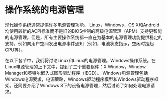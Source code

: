 # 操作系统的电源管理

现代操作系统通常提供许多电源管理功能。 Linux，Windows，OS X和Android均使用较新的ACPI标准而不是旧的BIOS控制的高级电源管理（APM）支持更智能的电源管理。但是，所有主要操作系统都一直在为基本的电源管理功能提供稳定的支持，例如向用户空间发出电源事件通知（例如，电池状态指示，空闲时挂起CPU等）。

在以下各节中，我们将讨论Linux和Linux的电源管理。Windows操作系统。在Linux电源管理的上下文中，提到了三个重要组件：X Window，Window Manager和英特尔嵌入式图形驱动程序（IEGD）。 Windows电源管理包括Windows电源要求，电源策略，Windows驱动程序模型和Windows驱动程序框架。还简要介绍了Windows 8下的设备电源管理，然后讨论了如何处理电源请求。